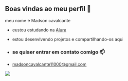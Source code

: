 ## Boas vindas ao meu perfil 💙

meu nome é Madson cavalcante

- eustou estudando na [Alura](https://www.alura.com.br)
- estou desenvlvendo projetos e compartilhando-os aqui

- ### se quiser entrar em contato comigo 📫

- madsoncavalcante11000@gmail.com

![](https://media.tenor.com/eSc2KWdhZPMAAAAi/parrot-party.gif)
